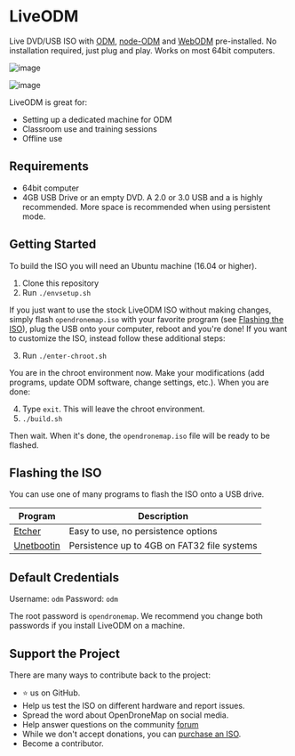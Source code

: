 # LiveODM

Live DVD/USB ISO with [ODM](https://github.com/OpenDroneMap/OpenDroneMap), [node-ODM](https://github.com/OpenDroneMap/node-OpenDroneMap) and [WebODM](https://github.com/OpenDroneMap/WebODM) pre-installed. No installation required, just plug and play. Works on most 64bit computers.

![image](https://user-images.githubusercontent.com/1951843/46053851-76b5d400-c112-11e8-80ff-16d20a574cd7.png)

![image](https://user-images.githubusercontent.com/1951843/46053839-6b62a880-c112-11e8-93f7-b362aad98bda.png)

LiveODM is great for:
 * Setting up a dedicated machine for ODM
 * Classroom use and training sessions
 * Offline use
 
## Requirements
 * 64bit computer
 * 4GB USB Drive or an empty DVD. A 2.0 or 3.0 USB and a is highly recommended. More space is recommended when using persistent mode.

## Getting Started

To build the ISO you will need an Ubuntu machine (16.04 or higher).

1. Clone this repository
2. Run `./envsetup.sh`

If you just want to use the stock LiveODM ISO without making changes, simply flash `opendronemap.iso` with your favorite program (see [Flashing the ISO](#flashing-the-iso)), plug the USB onto your computer, reboot and you're done! If you want to customize the ISO, instead follow these additional steps:

3. Run `./enter-chroot.sh`

You are in the chroot environment now. Make your modifications (add programs, update ODM software, change settings, etc.). When you are done:

4. Type `exit`. This will leave the chroot environment.
5. `./build.sh`

Then wait. When it's done, the `opendronemap.iso` file will be ready to be flashed.

## Flashing the ISO

You can use one of many programs to flash the ISO onto a USB drive.

| Program  | Description |
| ------------- | ------------- |
| [Etcher](https://etcher.io/)    | Easy to use, no persistence options  |
| [Unetbootin](http://unetbootin.github.io/)   | Persistence up to 4GB on FAT32 file systems |

## Default Credentials

Username: `odm`
Password: `odm`

The root password is `opendronemap`. We recommend you change both passwords if you install LiveODM on a machine.

## Support the Project

There are many ways to contribute back to the project:

 - ⭐️ us on GitHub.
 - Help us test the ISO on different hardware and report issues.
 - Spread the word about OpenDroneMap on social media.
 - Help answer questions on the community [forum](http://community.opendronemap.org)
 - While we don't accept donations, you can [purchase an ISO](https://opendronemap.org/liveodm).
 - Become a contributor.

